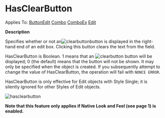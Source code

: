 




<h1 class="heading"><span class="name">HasClearButton</span></h1>

Applies To: [ButtonEdit](../a-z/buttonedit.md) [Combo](../a-z/combo.md) [ComboEx](../a-z/comboex.md) [Edit](../a-z/edit.md)


**Description**


Specifies whether or not an![clearbutton](../img/clearbutton.png)button is displayed in the right-hand end of an edit box. Clicking this button clears the text from the field.



HasClearButton is Boolean. 1 means that an ![clearbutton](../img/clearbutton.png) button will be displayed; 0 (the default) means that the button will not be shown. It may only be specified when the object is created. If you subsequently attempt to change the value of HasClearButton, the operation will fail with `NONCE ERROR`.


HasClearButton is only effective for Edit objects with Style Single; it is silently ignored for other Styles of Edit objects.


![hasclearbutton](../img/hasclearbutton.png)


**Note that this feature only applies if Native Look and Feel (see page 1) is enabled.**


